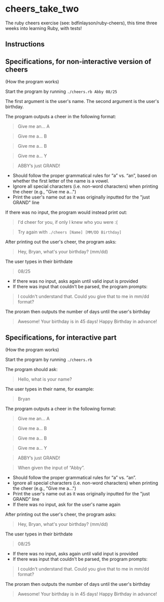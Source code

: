 # cheers_take_two
The ruby cheers exercise (see: bdfinlayson/ruby-cheers), this time three weeks into learning Ruby, with tests!

## Instructions

## Specifications, for non-interactive version of cheers
(How the program works)

Start the program by running `./cheers.rb Abby 08/25`

The first argument is the user's name. The second argument is the user's birthday.

The program outputs a cheer in the following format:

> Give me an... A

> Give me a... B

> Give me a... B

> Give me a... Y

> ABBY’s just GRAND!

* Should follow the proper grammatical rules for “a” vs. “an”, based on whether the first letter of the name is a vowel.
* Ignore all special characters (i.e. non-word characters) when printing the cheer (e.g., "Give me a...")
* Print the user's name out as it was originally inputted for the "just GRAND" line

If there was no input, the program would instead print out:

> I'd cheer for you, if only I knew who you were :(

> Try again with `./cheers [Name] [MM/DD Birthday]`

After printing out the user's cheer, the program asks:

> Hey, Bryan, what's your birthday? (mm/dd)

The user types in their birthdate

> 08/25

* If there was no input, asks again until valid input is provided
* If there was input that couldn't be parsed, the program prompts:

> I couldn't understand that. Could you give that to me in mm/dd format?

The proram then outputs the number of days until the user's birthday

> Awesome! Your birthday is in 45 days! Happy Birthday in advance!

## Specifications, for interactive part
(How the program works)

Start the program by running `./cheers.rb`

The program should ask:

> Hello, what is your name?

The user types in their name, for example:

> Bryan

The program outputs a cheer in the following format:

> Give me an... A

> Give me a... B

> Give me a... B

> Give me a... Y

> ABBY’s just GRAND!

> When given the input of “Abby”.

* Should follow the proper grammatical rules for “a” vs. “an”.
* Ignore all special characters (i.e. non-word characters) when printing the cheer (e.g., "Give me a...")
* Print the user's name out as it was originally inputted for the "just GRAND" line
* If there was no input, ask for the user's name again


After printing out the user's cheer, the program asks:

> Hey, Bryan, what's your birthday? (mm/dd)

The user types in their birthdate

> 08/25

* If there was no input, asks again until valid input is provided
* If there was input that couldn't be parsed, the program prompts:

> I couldn't understand that. Could you give that to me in mm/dd format?

The proram then outputs the number of days until the user's birthday

> Awesome! Your birthday is in 45 days! Happy Birthday in advance!



